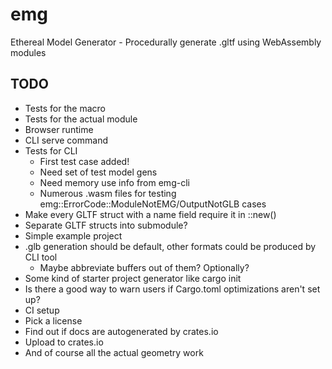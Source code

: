 # emg

Ethereal Model Generator - Procedurally generate .gltf using WebAssembly modules

## TODO

- Tests for the macro
- Tests for the actual module
- Browser runtime
- CLI serve command
- Tests for CLI
  * First test case added!
  * Need set of test model gens
  * Need memory use info from emg-cli
  * Numerous .wasm files for testing emg::ErrorCode::ModuleNotEMG/OutputNotGLB cases
- Make every GLTF struct with a name field require it in ::new()
- Separate GLTF structs into submodule?
- Simple example project
- .glb generation should be default, other formats could be produced by CLI tool
  * Maybe abbreviate buffers out of them? Optionally?
- Some kind of starter project generator like cargo init
- Is there a good way to warn users if Cargo.toml optimizations aren't set up?
- CI setup
- Pick a license
- Find out if docs are autogenerated by crates.io
- Upload to crates.io
- And of course all the actual geometry work
